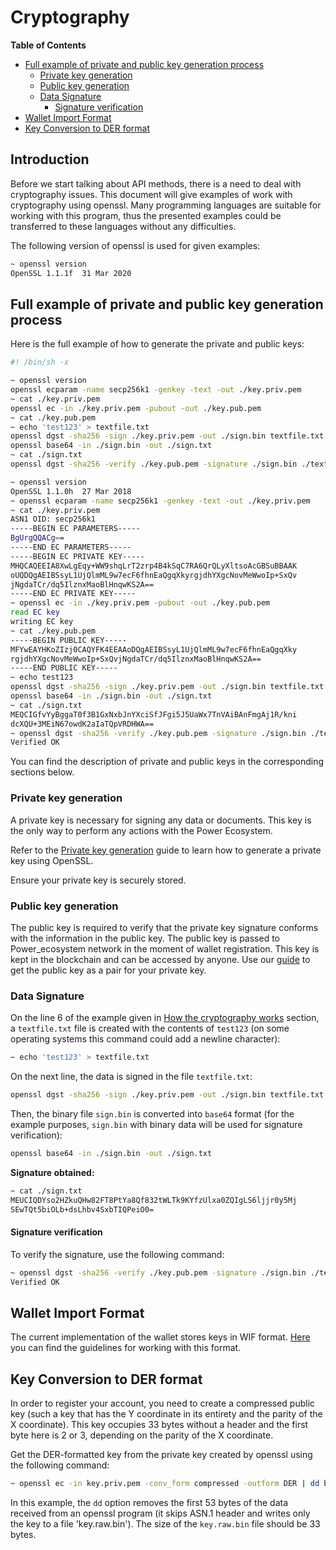 # Cryptography

**Table of Contents**

- [Full example of private and public key generation process](#full-example-of-private-and-public-key-generation-process)
  - [Private key generation](#private-key-generation)
  - [Public key generation](#public-key-generation)
  - [Data Signature](#data-signature)
    - [Signature verification](#signature-verification)
- [Wallet Import Format](#wallet-import-format)
- [Key Conversion to DER format](#key-conversion-to-der-format)

## Introduction

Before we start talking about API methods, there is a need to deal with cryptography issues. This document will give examples of work with cryptography using openssl. Many programming languages are suitable for working with this program, thus the presented examples could be transferred to these languages without any difficulties.

The following version of openssl is used for given examples:

```bash
~ openssl version
OpenSSL 1.1.1f  31 Mar 2020
```

## Full example of private and public key generation process

Here is the full example of how to generate the private and public keys:

```bash
#! /bin/sh -x

~ openssl version
openssl ecparam -name secp256k1 -genkey -text -out ./key.priv.pem
~ cat ./key.priv.pem
openssl ec -in ./key.priv.pem -pubout -out ./key.pub.pem
~ cat ./key.pub.pem
~ echo 'test123' > textfile.txt
openssl dgst -sha256 -sign ./key.priv.pem -out ./sign.bin textfile.txt
openssl base64 -in ./sign.bin -out ./sign.txt
~ cat ./sign.txt
openssl dgst -sha256 -verify ./key.pub.pem -signature ./sign.bin ./textfile.txt

~ openssl version
OpenSSL 1.1.0h  27 Mar 2018
~ openssl ecparam -name secp256k1 -genkey -text -out ./key.priv.pem
~ cat ./key.priv.pem
ASN1 OID: secp256k1
-----BEGIN EC PARAMETERS-----
BgUrgQQACg==
-----END EC PARAMETERS-----
-----BEGIN EC PRIVATE KEY-----
MHQCAQEEIA8XwLgEqy+WW9shqLrT2zrp4B4kSqC7RA6QrQLyXltsoAcGBSuBBAAK
oUQDQgAEIBSsyL1UjQlmML9w7ecF6fhnEaQgqXkyrgjdhYXgcNovMeWwoIp+SxQv
jNgdaTCr/dq5IlznxMaoBlHnqwKS2A==
-----END EC PRIVATE KEY-----
~ openssl ec -in ./key.priv.pem -pubout -out ./key.pub.pem
read EC key
writing EC key
~ cat ./key.pub.pem
-----BEGIN PUBLIC KEY-----
MFYwEAYHKoZIzj0CAQYFK4EEAAoDQgAEIBSsyL1UjQlmML9w7ecF6fhnEaQgqXky
rgjdhYXgcNovMeWwoIp+SxQvjNgdaTCr/dq5IlznxMaoBlHnqwKS2A==
-----END PUBLIC KEY-----
~ echo test123
openssl dgst -sha256 -sign ./key.priv.pem -out ./sign.bin textfile.txt
openssl base64 -in ./sign.bin -out ./sign.txt
~ cat ./sign.txt
MEQCIGfvYyBggaT0f3B1GxNxbJnYXciSfJFgi5J5UaWx7TnVAiBAnFmgAj1R/kni
dcXQU+3MEiN67owdK2aIaTQpVRDHWA==
~ openssl dgst -sha256 -verify ./key.pub.pem -signature ./sign.bin ./textfile.txt
Verified OK
```

You can find the description of private and public keys in the corresponding sections below.

### Private key generation

A private key is necessary for signing any data or documents. This key is the only way to perform any actions with the Power Ecosystem.

Refer to the [Private key generation](../../Maintain/build-and-start-a-node/04-private-keys-generation.md#private-key-generation) guide to learn how to generate a private key using OpenSSL.

Ensure your private key is securely stored.

### Public key generation

The public key is required to verify that the private key signature conforms with the information in the public key. The public key is passed to Power_ecosystem network in the moment of wallet registration. This key is kept in the blockchain and can be accessed by anyone. Use our [guide](../../Maintain/build-and-start-a-node/04-private-keys-generation.md#calculation-of-a-public-key-out-of-a-private-key) to get the public key as a pair for your private key.

### Data Signature

On the line 6 of the example given in [How the cryptography works](#how-the-cryptography-works) section, a `textfile.txt` file is created with the contents of `test123` (on some operating systems this command could add a newline character):

```bash
~ echo 'test123' > textfile.txt
```

On the next line, the data is signed in the file `textfile.txt`:

```bash
openssl dgst -sha256 -sign ./key.priv.pem -out ./sign.bin textfile.txt
```

Then, the binary file `sign.bin` is converted into `base64` format (for the example purposes, `sign.bin` with binary data will be used for signature verification):

```bash
openssl base64 -in ./sign.bin -out ./sign.txt
```

**Signature obtained:**

```bash
~ cat ./sign.txt
MEUCIQDYso2HZkuQHw82FT8PtYa8Qf832tWLTk9KYfzUlxa0ZQIgLS6ljjr0y5Mj
SEwTQt5biOLb+dsLhbv4SxbTIQPeiO0=
```

#### Signature verification

To verify the signature, use the following command:

```bash
~ openssl dgst -sha256 -verify ./key.pub.pem -signature ./sign.bin ./textfile.txt
Verified OK
```

## Wallet Import Format

The current implementation of the wallet stores keys in WIF format. [Here](https://en.bitcoin.it/wiki/Wallet_import_format) you can find the guidelines for working with this format.

## Key Conversion to DER format

In order to register your account, you need to create a compressed public key (such a key that has the Y coordinate in its entirety and the parity of the X coordinate). This key occupies 33 bytes without a header and the first byte here is 2 or 3, depending on the parity of the X coordinate.

Get the DER-formatted key from the private key created by openssl using the following command:

```bash
~ openssl ec -in key.priv.pem -conv_form compressed -outform DER | dd bs=1 skip=53 > key.raw.bin
```

In this example, the `dd` option removes the first 53 bytes of the data received from an openssl program (it skips ASN.1 header and writes only the key to a file 'key.raw.bin'). The size of the `key.raw.bin` file should be 33 bytes.
